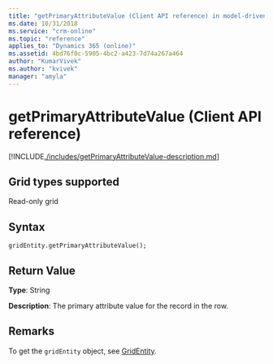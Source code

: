 ```yaml
---
title: "getPrimaryAttributeValue (Client API reference) in model-driven apps| MicrosoftDocs"
ms.date: 10/31/2018
ms.service: "crm-online"
ms.topic: "reference"
applies_to: "Dynamics 365 (online)"
ms.assetid: 4bd76f0c-5905-4bc2-a423-7d74a267a464
author: "KumarVivek"
ms.author: "kvivek"
manager: "amyla"
---
```

# getPrimaryAttributeValue (Client API reference)



[!INCLUDE[./includes/getPrimaryAttributeValue-description.md](./includes/getPrimaryAttributeValue-description.md)]

## Grid types supported

Read-only grid

## Syntax

`gridEntity.getPrimaryAttributeValue();`

## Return Value

**Type**: String

**Description**: The primary attribute value for the record in the row.

## Remarks

To get the `gridEntity` object, see [GridEntity](../gridentity.md). 

